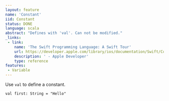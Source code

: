 ```yaml
---
layout: feature
name: 'Constant'
iid: Constant
status: DONE
language: scala
abstract: "Defines with 'val'. Can not be modified."
_links:
 - link:
    name: 'The Swift Programming Language: A Swift Tour'
    url: https://developer.apple.com/library/ios/documentation/Swift/Conceptual/Swift_Programming_Language/GuidedTour.html#//apple_ref/doc/uid/TP40014097-CH2-ID1
    description: ' - Apple Developer'
    type: reference
features:
 - Variable
---
```


Use `val` to define a constant.

<pre><code>val first: String = "Hello"
</code></pre>
